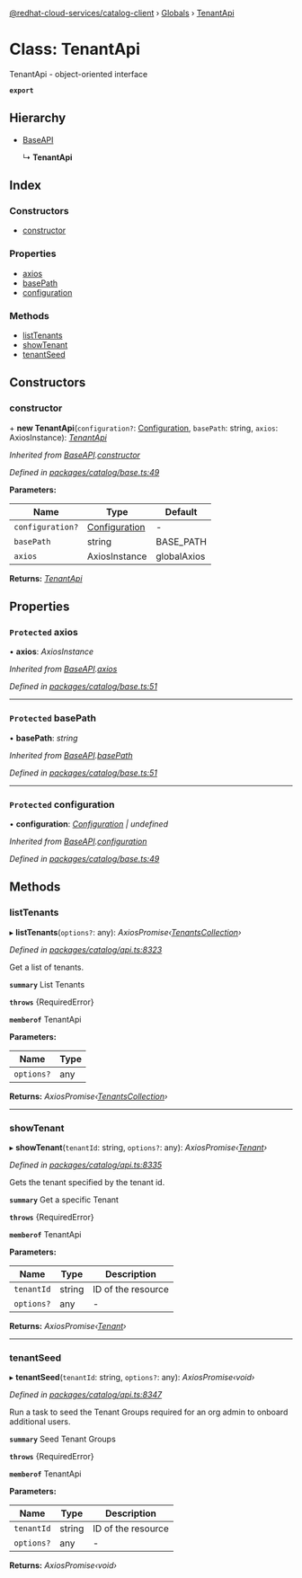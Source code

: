 [@redhat-cloud-services/catalog-client](../README.md) › [Globals](../globals.md) › [TenantApi](tenantapi.md)

# Class: TenantApi

TenantApi - object-oriented interface

**`export`** 

## Hierarchy

* [BaseAPI](baseapi.md)

  ↳ **TenantApi**

## Index

### Constructors

* [constructor](tenantapi.md#constructor)

### Properties

* [axios](tenantapi.md#protected-axios)
* [basePath](tenantapi.md#protected-basepath)
* [configuration](tenantapi.md#protected-configuration)

### Methods

* [listTenants](tenantapi.md#listtenants)
* [showTenant](tenantapi.md#showtenant)
* [tenantSeed](tenantapi.md#tenantseed)

## Constructors

###  constructor

\+ **new TenantApi**(`configuration?`: [Configuration](configuration.md), `basePath`: string, `axios`: AxiosInstance): *[TenantApi](tenantapi.md)*

*Inherited from [BaseAPI](baseapi.md).[constructor](baseapi.md#constructor)*

*Defined in [packages/catalog/base.ts:49](https://github.com/RedHatInsights/javascript-clients/blob/master/packages/catalog/base.ts#L49)*

**Parameters:**

Name | Type | Default |
------ | ------ | ------ |
`configuration?` | [Configuration](configuration.md) | - |
`basePath` | string | BASE_PATH |
`axios` | AxiosInstance | globalAxios |

**Returns:** *[TenantApi](tenantapi.md)*

## Properties

### `Protected` axios

• **axios**: *AxiosInstance*

*Inherited from [BaseAPI](baseapi.md).[axios](baseapi.md#protected-axios)*

*Defined in [packages/catalog/base.ts:51](https://github.com/RedHatInsights/javascript-clients/blob/master/packages/catalog/base.ts#L51)*

___

### `Protected` basePath

• **basePath**: *string*

*Inherited from [BaseAPI](baseapi.md).[basePath](baseapi.md#protected-basepath)*

*Defined in [packages/catalog/base.ts:51](https://github.com/RedHatInsights/javascript-clients/blob/master/packages/catalog/base.ts#L51)*

___

### `Protected` configuration

• **configuration**: *[Configuration](configuration.md) | undefined*

*Inherited from [BaseAPI](baseapi.md).[configuration](baseapi.md#protected-configuration)*

*Defined in [packages/catalog/base.ts:49](https://github.com/RedHatInsights/javascript-clients/blob/master/packages/catalog/base.ts#L49)*

## Methods

###  listTenants

▸ **listTenants**(`options?`: any): *AxiosPromise‹[TenantsCollection](../interfaces/tenantscollection.md)›*

*Defined in [packages/catalog/api.ts:8323](https://github.com/RedHatInsights/javascript-clients/blob/master/packages/catalog/api.ts#L8323)*

Get a list of tenants.

**`summary`** List Tenants

**`throws`** {RequiredError}

**`memberof`** TenantApi

**Parameters:**

Name | Type |
------ | ------ |
`options?` | any |

**Returns:** *AxiosPromise‹[TenantsCollection](../interfaces/tenantscollection.md)›*

___

###  showTenant

▸ **showTenant**(`tenantId`: string, `options?`: any): *AxiosPromise‹[Tenant](../interfaces/tenant.md)›*

*Defined in [packages/catalog/api.ts:8335](https://github.com/RedHatInsights/javascript-clients/blob/master/packages/catalog/api.ts#L8335)*

Gets the tenant specified by the tenant id.

**`summary`** Get a specific Tenant

**`throws`** {RequiredError}

**`memberof`** TenantApi

**Parameters:**

Name | Type | Description |
------ | ------ | ------ |
`tenantId` | string | ID of the resource |
`options?` | any | - |

**Returns:** *AxiosPromise‹[Tenant](../interfaces/tenant.md)›*

___

###  tenantSeed

▸ **tenantSeed**(`tenantId`: string, `options?`: any): *AxiosPromise‹void›*

*Defined in [packages/catalog/api.ts:8347](https://github.com/RedHatInsights/javascript-clients/blob/master/packages/catalog/api.ts#L8347)*

Run a task to seed the Tenant Groups required for an org admin to onboard additional users.

**`summary`** Seed Tenant Groups

**`throws`** {RequiredError}

**`memberof`** TenantApi

**Parameters:**

Name | Type | Description |
------ | ------ | ------ |
`tenantId` | string | ID of the resource |
`options?` | any | - |

**Returns:** *AxiosPromise‹void›*
